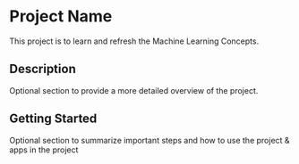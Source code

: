 # Project Name
This project is to learn and refresh the Machine Learning Concepts. 

## Description
Optional section to provide a more detailed overview of the project.

## Getting Started
Optional section to summarize important steps and how to use the project & apps in the project

